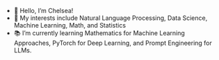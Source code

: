 - 👋 Hello, I’m Chelsea!
- 👀 My interests include Natural Language Processing, Data Science, Machine Learning, Math, and Statistics
- 📚 I’m currently learning Mathematics for Machine Learning Approaches, PyTorch for Deep Learning, and Prompt Engineering for LLMs.

<!---
cmcbride144/cmcbride144 is a ✨ special ✨ repository because its `README.md` (this file) appears on your GitHub profile.
You can click the Preview link to take a look at your changes.
--->
